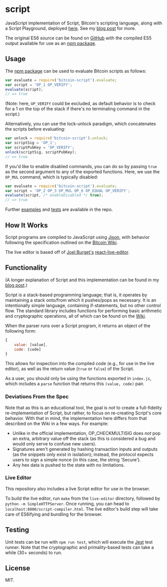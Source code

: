 script
===

JavaScript implementation of Script, Bitcoin's scripting language, along with a Script Playground, deployed [here](http://www.crmarsh.com/script-playground/). See my [blog post](crmarsh.com/script/) for more.

The original ES6 source can be found on [GitHub](https://github.com/crm416/script) with the compiled ES5 output available for use as an [npm package](https://www.npmjs.com/package/bitcoin-script).

## Usage

The [npm package](https://www.npmjs.com/package/bitcoin-script) can be used to evaluate Bitcoin scripts as follows:

```js
var evaluate = require('bitcoin-script').evaluate;
var script = 'OP_1 OP_VERIFY';
evaluate(script);
// => true
```

(Note: here, `OP_VERIFY` could be excluded, as default behavior is to check for a 1 on the top of the stack if there's no terminating command in the script.)

Alternatively, you can use the lock-unlock paradigm, which concatenates the scripts before evaluating:

```js
var unlock = require('bitcoin-script').unlock;
var scriptSig = 'OP_1';
var scriptPubKey = 'OP_VERIFY';
unlock(scriptSig, scriptPubKey);
// => true
```

If you'd like to enable disabled commands, you can do so by passing `true` as the second argument to any of the exported functions. Here, we use the `OP_MUL` command, which is typically disabled:

```js
var evaluate = require('bitcoin-script').evaluate;
var script = 'OP_2 OP_3 OP_MUL OP_6 OP_EQUAL OP_VERIFY';
evaluate(script, /* enableDisabled */ true);
// => true
```

Further [examples](https://github.com/crm416/script/tree/master/src/examples) and [tests](https://github.com/crm416/script/tree/master/src/__tests__) are available in the repo.

## How It Works

Script programs are compiled to JavaScript using [Jison](http://zaach.github.io/jison/), with behavior following the specification outlined on the [Bitcoin Wiki](https://en.bitcoin.it/wiki/Script).

The live editor is based off of [Joel Burget's](http://joelburget.com/) [react-live-editor](https://github.com/joelburget/react-live-editor/).

## Functionality

(A longer explanation of Script and this implementation can be found in my [blog post](crmarsh.com/script/).)

Script is a stack-based programming language; that is, it operates by maintaining a stack onto/from which it pushes/pops as necessary. It is an intentionally simple language, containing if-statements, but no other control flow. The standard library includes functions for performing basic arithmetic and cryptographic operations, all of which can be found on the [Wiki](https://en.bitcoin.it/wiki/Script).

When the parser runs over a Script program, it returns an object of the following form:

```js
{
    value: [value],
    code: [code]
}
```

This allows for inspection into the compiled code (e.g., for use in the live editor), as well as the return value (`true` or `false`) of the Script.

As a user, you should only be using the functions exported in `index.js`, which includes a `parse` function that returns this `(value, code)` pair.

### Deviations From the Spec

Note that as this is an educational tool, the goal is _not_ to create a full-fidelity re-implementation of Script, but rather, to focus on re-creating Script's core behavior. With that in mind, the implementation here differs from that described on the Wiki in a few ways. For example:

- Unlike in the official implementation, OP_CHECKMULTISIG does _not_ pop an extra, arbitrary value off the stack (as this is considered a bug and would only serve to confuse new users).
- Signatures aren't generated by hashing transaction inputs and outputs (as the snippets only exist in isolation); instead, the protocol expects users to sign a simple nonce (in this case, the string 'Secure').
- Any hex data is pushed to the state with no limitations.

### Live Editor

This repository also includes a live Script editor for use in the browser.

To build the live editor, run `make` from the `live-editor` directory, followed by `python -m SimpleHTTPServer`. Once running, you can head to `localhost:8000/script-compiler.html`. The live editor's build step will take care of ES6ifying and bundling for the browser.

## Testing

Unit tests can be run with `npm run test`, which will execute the [Jest](https://facebook.github.io/jest/) test runner. Note that the cryptographic and primality-based tests can take a while (30+ seconds) to run.

## License

MIT.
